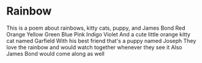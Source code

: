 # Rainbow
This is a poem about rainbows, kitty cats, puppy, and James Bond
Red
Orange
Yellow
Green
Blue
Pink
Indigo
Violet
And a cute little orange kitty cat named Garfield
With his best friend that's a puppy named Joseph
They love the rainbow and would watch together whenever they see it
Also James Bond would come along as well 
